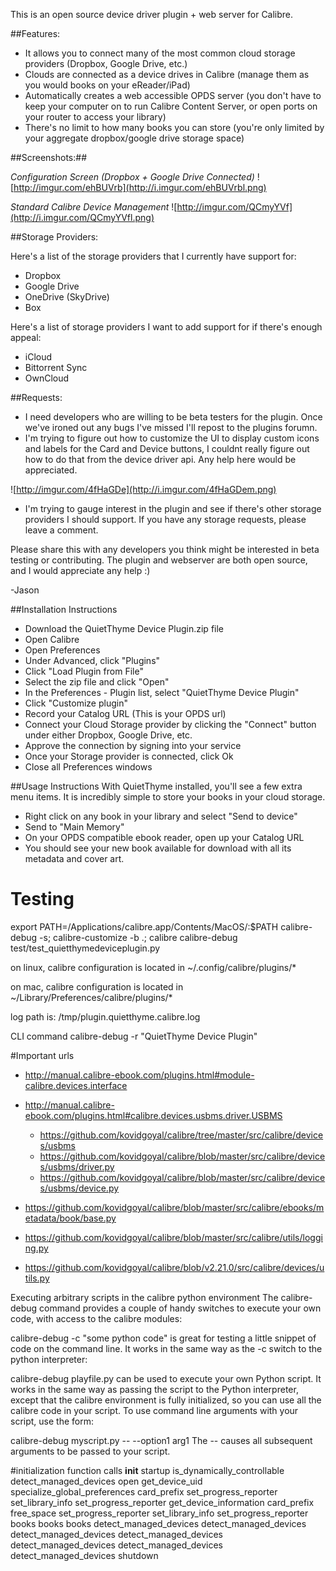 

This is an open source device driver plugin + web server for Calibre. 

##Features:

- It allows you to connect many of the most common cloud storage providers (Dropbox, Google Drive, etc.)
- Clouds are connected as a device drives in Calibre (manage them as you would books on your eReader/iPad)
- Automatically creates a web accessible OPDS server (you don't have to keep your computer on to run Calibre Content Server, or open ports on your router to access your library)
- There's no limit to how many books you can store (you're only limited by your aggregate dropbox/google drive storage space)

##Screenshots:##

_Configuration Screen (Dropbox + Google Drive Connected)_
![http://imgur.com/ehBUVrb](http://i.imgur.com/ehBUVrbl.png)


_Standard Calibre Device Management_
![http://imgur.com/QCmyYVf](http://i.imgur.com/QCmyYVfl.png)


##Storage Providers:

Here's a list of the storage providers that I currently have support for: 
- Dropbox
- Google Drive
- OneDrive (SkyDrive)
- Box

Here's a list of storage providers I want to add support for if there's enough appeal:
- iCloud
- Bittorrent Sync
- OwnCloud

##Requests:
- I need developers who are willing to be beta testers for the plugin. Once we've ironed out any bugs I've missed I'll repost to the plugins forumn. 
- I'm trying to figure out how to customize the UI to display custom icons and labels for the Card and Device buttons, I couldnt really figure out how to do that from the device driver api. Any help here would be appreciated. 

![http://imgur.com/4fHaGDe](http://i.imgur.com/4fHaGDem.png)

- I'm trying to gauge interest in the plugin and see if there's other storage providers I should support. If you have any storage requests, please leave a comment.

Please share this with any developers you think might be interested in beta testing or contributing. The plugin and webserver are both open source, and I would appreciate any help :)

-Jason


##Installation Instructions

- Download the QuietThyme Device Plugin.zip file
- Open Calibre
- Open Preferences
- Under Advanced, click "Plugins"
- Click "Load Plugin from File"
- Select the zip file and click "Open"
- In the Preferences - Plugin list, select "QuietThyme Device Plugin"
- Click "Customize plugin"
- Record your Catalog URL (This is your OPDS url)
- Connect your Cloud Storage provider by clicking the "Connect" button under either Dropbox, Google Drive, etc.
- Approve the connection by signing into your service
- Once your Storage provider is connected, click Ok
- Close all Preferences windows


##Usage Instructions
With QuietThyme installed, you'll see a few extra menu items. It is incredibly simple to store your books in your cloud storage. 

- Right click on any book in your library and select "Send to device"
- Send to "Main Memory" 
- On your OPDS compatible ebook reader, open up your Catalog URL
- You should see your new book available for download with all its metadata and cover art. 





# Testing
export PATH=/Applications/calibre.app/Contents/MacOS/:$PATH
calibre-debug -s; calibre-customize -b .; calibre
calibre-debug test/test_quietthymedeviceplugin.py

on linux, calibre configuration is located in
~/.config/calibre/plugins/*

on mac, calibre configuration is located in
~/Library/Preferences/calibre/plugins/*

log path is:
/tmp/plugin.quietthyme.calibre.log


CLI command 
calibre-debug -r "QuietThyme Device Plugin"

#Important urls
- http://manual.calibre-ebook.com/plugins.html#module-calibre.devices.interface
- http://manual.calibre-ebook.com/plugins.html#calibre.devices.usbms.driver.USBMS
    - https://github.com/kovidgoyal/calibre/tree/master/src/calibre/devices/usbms
    - https://github.com/kovidgoyal/calibre/blob/master/src/calibre/devices/usbms/driver.py
    - https://github.com/kovidgoyal/calibre/blob/master/src/calibre/devices/usbms/device.py
- https://github.com/kovidgoyal/calibre/blob/master/src/calibre/ebooks/metadata/book/base.py

- https://github.com/kovidgoyal/calibre/blob/master/src/calibre/utils/logging.py
- https://github.com/kovidgoyal/calibre/blob/v2.21.0/src/calibre/devices/utils.py



Executing arbitrary scripts in the calibre python environment
The calibre-debug command provides a couple of handy switches to execute your own code, with access to the calibre modules:

calibre-debug -c "some python code"
is great for testing a little snippet of code on the command line. It works in the same way as the -c switch to the python interpreter:

calibre-debug playfile.py
can be used to execute your own Python script. It works in the same way as passing the script to the Python interpreter, except that the calibre environment is fully initialized, so you can use all the calibre code in your script. To use command line arguments with your script, use the form:

calibre-debug myscript.py -- --option1 arg1
The -- causes all subsequent arguments to be passed to your script.






#initialization function calls
__init__
startup
is_dynamically_controllable
detect_managed_devices
open
get_device_uid
specialize_global_preferences
card_prefix
set_progress_reporter
set_library_info
set_progress_reporter
get_device_information
card_prefix
free_space
set_progress_reporter
set_library_info
set_progress_reporter
books
books
books
detect_managed_devices
detect_managed_devices
detect_managed_devices
detect_managed_devices
detect_managed_devices
detect_managed_devices
detect_managed_devices
shutdown
